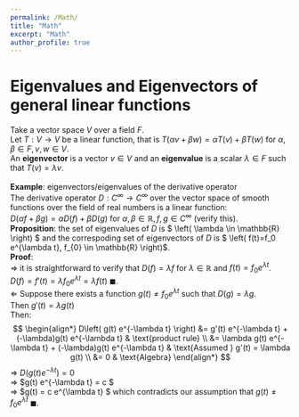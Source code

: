 ```yaml
---
permalink: /Math/
title: "Math"
excerpt: "Math"
author_profile: true
---
```


Eigenvalues and Eigenvectors of general linear functions
=
Take a vector space $V$ over a field $F$.
<br/>
Let $T: V \to V$ be a linear function, that is
$T\left(\alpha v + \beta w \right) = \alpha T\left( v \right) + \beta T\left( w \right)$ for $\alpha, \beta \in F, v,w \in V$.
<br/>
An 
**eigenvector** is a vector $v \in V$ 
and an 
**eigenvalue** is a scalar $\lambda \in F$ 
such that 
$T(v) = \lambda v$. 
<br/> <br/>
**Example**: eigenvectors/eigenvalues of the derivative operator
<br/>
The derivative operator $D: C^{\infty} \to C^{\infty}$ 
over the vector space of smooth functions over the field of real numbers is a linear function:
<br/>
$D\left(\alpha f + \beta g \right) = \alpha D\left( f \right) + \beta D\left( g \right)$ for $\alpha, \beta \in \mathbb{R}, f,g \in C^{\infty}$
(verify this).
<br/>
**Proposition**: 
the set of eigenvalues of $D$ is  $ \left( \lambda \in \mathbb{R}  \right) $
and
the correspoding set of eigenvectors of $D$ is $ \left(  f(t)=f_0 e^{\lambda t}, f_{0} \in \mathbb{R}  \right)$.
<br/>
**Proof**: 
<br/>
$\Rightarrow$ it is straightforward to verify that 
$D(f) = \lambda f$ for $\lambda \in \mathbb{R}$ and $f(t)=f_0 e^{\lambda t}$.
<br/>
$D(f) = f'(t) = \lambda f_0 e^{\lambda t} = \lambda f(t)$ $\blacksquare$.
<br/>
$\Leftarrow$
Suppose there exists a function $g(t) \neq f_0 e^{\lambda t}$ 
such that $D(g) = \lambda g$.
<br/>
Then $g'(t) = \lambda g(t)$
<br/>
Then: 
<br/>
$$
\begin{align*}
D\left( g(t) e^{-\lambda t} \right) &= g'(t) e^{-\lambda t} + (-\lambda)g(t) e^{-\lambda t} & \text{product rule}
\\
                                    &= \lambda g(t) e^{-\lambda t} + (-\lambda)g(t) e^{-\lambda t} & \text{Assumed } g'(t) = \lambda g(t)
\\
                                    &= 0                                                           & \text{Algebra} 
\end{align*}
$$
$\Rightarrow$ $D\left( g(t) e^{-\lambda t} \right) = 0$
<br/>
$\Rightarrow$ $g(t) e^{-\lambda t} = c $
<br/>
$\Rightarrow$ $g(t) = c e^{\lambda t} $
which contradicts our assumption that $g(t) \neq f_0 e^{\lambda t}$ $\blacksquare$.





 
